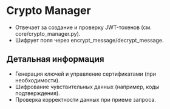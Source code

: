 # Crypto Manager

- Отвечает за создание и проверку JWT-токенов (см. core/crypto_manager.py).
- Шифрует поля через encrypt_message/decrypt_message.

## Детальная информация
- Генерация ключей и управление сертификатами (при необходимости).
- Шифрование чувствительных данных (например, коды подтверждения).
- Проверка корректности данных при приеме запроса.
